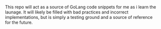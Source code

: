 This repo will act as a source of GoLang code snippets for me as i learn the launage. It will likely be filled with bad practices and incorrect implementations, 
but is simply a testing ground and a source of reference for the future.
